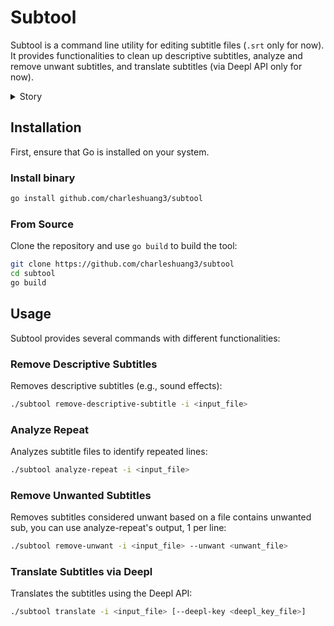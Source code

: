 # Subtool

Subtool is a command line utility for editing subtitle files (`.srt` only for now). It provides functionalities to clean up descriptive subtitles, analyze and remove unwant subtitles, and translate subtitles (via Deepl API only for now).

<details>

<summary>Story</summary>

I am a big fan of JAV, unfortuantely, I does not know much about Japanese, so I have to rely on subtitles to understand the story. However, I found recent ASR (speech to text) AI is good enough to help me. I have tested Google Cloud speech to text, and OpenAI's Whisper, GCP is better than Whisper, but it more expensive, ~$1 per hours and I can run Whisper locally with Macbook or use cheap whiisper provinder (~$0.1 per hour). My workflow is pretty easy:

Firstly, extract audio from video with ffmpeg:

```bash
ffmpeg -i <video> -vn -y <name>.mp3
```

Then use ASR to generate srt file. For Whisper, generate SRT is good enough, but for GCP, need to `enableWordTimeOffsets`, `enableAutomaticPunctuation` and use [WordInfo](https://cloud.google.com/speech-to-text/v2/docs/reference/rest/v2/projects.locations.recognizers/recognize#wordinfo) to generate srt file.

then use subtool to clean up the subtitle file, in order:

1. remove descriptive subtitles: usually useless
2. analyze repeat: some lines are repeated, it is usually useless
3. translate to languge I want

</details>

## Installation

First, ensure that Go is installed on your system.

### Install binary

```bash
go install github.com/charleshuang3/subtool
```

### From Source

Clone the repository and use `go build` to build the tool:

```bash
git clone https://github.com/charleshuang3/subtool
cd subtool
go build
```

## Usage

Subtool provides several commands with different functionalities:

### Remove Descriptive Subtitles

Removes descriptive subtitles (e.g., sound effects):

```bash
./subtool remove-descriptive-subtitle -i <input_file>
```

### Analyze Repeat

Analyzes subtitle files to identify repeated lines:

```bash
./subtool analyze-repeat -i <input_file>
```

### Remove Unwanted Subtitles

Removes subtitles considered unwant based on a file contains unwanted sub, you can use analyze-repeat's output, 1 per line:

```bash
./subtool remove-unwant -i <input_file> --unwant <unwant_file>
```

### Translate Subtitles via Deepl

Translates the subtitles using the Deepl API:

```bash
./subtool translate -i <input_file> [--deepl-key <deepl_key_file>]
```
